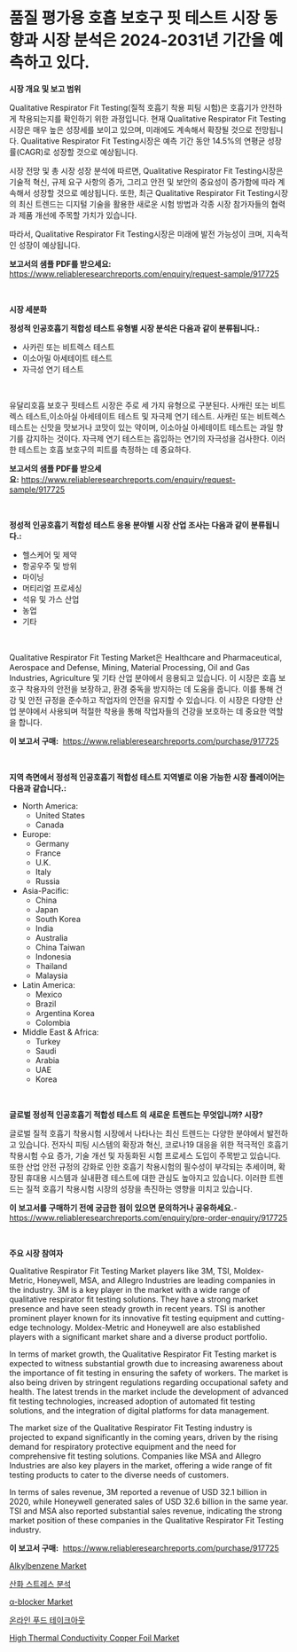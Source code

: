 <p><h1>품질 평가용 호흡 보호구 핏 테스트 시장 동향과 시장 분석은 2024-2031년 기간을 예측하고 있다.</h1></p><p><strong>시장 개요 및 보고 범위</strong></p>
<p><p>Qualitative Respirator Fit Testing(질적 호흡기 착용 피팅 시험)은 호흡기가 안전하게 착용되는지를 확인하기 위한 과정입니다. 현재 Qualitative Respirator Fit Testing시장은 매우 높은 성장세를 보이고 있으며, 미래에도 계속해서 확장될 것으로 전망됩니다. Qualitative Respirator Fit Testing시장은 예측 기간 동안 14.5%의 연평균 성장률(CAGR)로 성장할 것으로 예상됩니다.</p><p>시장 전망 및 총 시장 성장 분석에 따르면, Qualitative Respirator Fit Testing시장은 기술적 혁신, 규제 요구 사항의 증가, 그리고 안전 및 보안의 중요성이 증가함에 따라 계속해서 성장할 것으로 예상됩니다. 또한, 최근 Qualitative Respirator Fit Testing시장의 최신 트렌드는 디지털 기술을 활용한 새로운 시험 방법과 각종 시장 참가자들의 협력과 제품 개선에 주목할 가치가 있습니다.</p><p>따라서, Qualitative Respirator Fit Testing시장은 미래에 발전 가능성이 크며, 지속적인 성장이 예상됩니다.</p></p>
<p><strong>보고서의 샘플 PDF를 받으세요:</strong> <a href="https://www.reliableresearchreports.com/enquiry/request-sample/917725">https://www.reliableresearchreports.com/enquiry/request-sample/917725</a></p>
<p>&nbsp;</p>
<p><strong>시장 세분화</strong></p>
<p><strong>정성적 인공호흡기 적합성 테스트 유형별 시장 분석은 다음과 같이 분류됩니다.:</strong></p>
<p><ul><li>사카린 또는 비트렉스 테스트</li><li>이소아밀 아세테이트 테스트</li><li>자극성 연기 테스트</li></ul></p>
<p>&nbsp;</p>
<p><p>유달리호흡 보호구 핏테스트 시장은 주로 세 가지 유형으로 구분된다. 사캐린 또는 비트렉스 테스트,이소아실 아세테이트 테스트 및 자극제 연기 테스트. 사캐린 또는 비트렉스 테스트는 신맛을 맛보거나 코맛이 있는 약이며, 이소아실 아세테이트 테스트는 과일 향기를 감지하는 것이다. 자극제 연기 테스트는 흡입하는 연기의 자극성을 검사한다. 이러한 테스트는 호흡 보호구의 피트를 측정하는 데 중요하다.</p></p>
<p><strong>보고서의 샘플 PDF를 받으세요:</strong>&nbsp;<a href="https://www.reliableresearchreports.com/enquiry/request-sample/917725">https://www.reliableresearchreports.com/enquiry/request-sample/917725</a></p>
<p>&nbsp;</p>
<p><strong> 정성적 인공호흡기 적합성 테스트 응용 분야별 시장 산업 조사는 다음과 같이 분류됩니다.:</strong></p>
<p><ul><li>헬스케어 및 제약</li><li>항공우주 및 방위</li><li>마이닝</li><li>머티리얼 프로세싱</li><li>석유 및 가스 산업</li><li>농업</li><li>기타</li></ul></p>
<p>&nbsp;</p>
<p><p>Qualitative Respirator Fit Testing Market은 Healthcare and Pharmaceutical, Aerospace and Defense, Mining, Material Processing, Oil and Gas Industries, Agriculture 및 기타 산업 분야에서 응용되고 있습니다. 이 시장은 호흡 보호구 착용자의 안전을 보장하고, 환경 중독을 방지하는 데 도움을 줍니다. 이를 통해 건강 및 안전 규정을 준수하고 작업자의 안전을 유지할 수 있습니다. 이 시장은 다양한 산업 분야에서 사용되며 적절한 착용을 통해 작업자들의 건강을 보호하는 데 중요한 역할을 합니다.</p></p>
<p><strong>이 보고서 구매:</strong>&nbsp; <a href="https://www.reliableresearchreports.com/purchase/917725">https://www.reliableresearchreports.com/purchase/917725</a></p>
<p>&nbsp;</p>
<p><strong>지역 측면에서 정성적 인공호흡기 적합성 테스트 지역별로 이용 가능한 시장 플레이어는 다음과 같습니다.:</strong></p>
<p><ul>
    <li>
        North America:
        <ul>
            <li>United States</li>
            <li>Canada</li>
        </ul>
    </li>
    <li>
        Europe:
        <ul>
            <li>Germany</li>
            <li>France</li>
            <li>U.K.</li>
            <li>Italy</li>
            <li>Russia</li>
        </ul>
    </li>
    <li>
        Asia-Pacific:
        <ul>
            <li>China</li>
            <li>Japan</li>
            <li>South Korea</li>
            <li>India</li>
            <li>Australia</li>
            <li>China Taiwan</li>
            <li>Indonesia</li>
            <li>Thailand</li>
            <li>Malaysia</li>
        </ul>
    </li>
    <li>
        Latin America:
        <ul>
            <li>Mexico</li>
            <li>Brazil</li>
            <li>Argentina Korea</li>
            <li>Colombia</li>
        </ul>
    </li>
    <li>
        Middle East & Africa:
        <ul>
            <li>Turkey</li>
            <li>Saudi</li>
            <li>Arabia</li>
            <li>UAE</li>
            <li>Korea</li>
        </ul>
    </li>
    </ul></p>
<p>&nbsp;</p>
<p><strong>글로벌 정성적 인공호흡기 적합성 테스트 의 새로운 트렌드는 무엇입니까? 시장?</strong></p>
<p><p>글로벌 질적 호흡기 착용시험 시장에서 나타나는 최신 트렌드는 다양한 분야에서 발전하고 있습니다. 전자식 피팅 시스템의 확장과 혁신, 코로나19 대응을 위한 적극적인 호흡기 착용시험 수요 증가, 기술 개선 및 자동화된 시험 프로세스 도입이 주목받고 있습니다. 또한 산업 안전 규정의 강화로 인한 호흡기 착용시험의 필수성이 부각되는 추세이며, 확장된 휴대용 시스템과 실내환경 테스트에 대한 관심도 높아지고 있습니다. 이러한 트렌드는 질적 호흡기 착용시험 시장의 성장을 촉진하는 영향을 미치고 있습니다.</p></p>
<p><strong>이 보고서를 구매하기 전에 궁금한 점이 있으면 문의하거나 공유하세요.</strong>- <a href="https://www.reliableresearchreports.com/enquiry/pre-order-enquiry/917725">https://www.reliableresearchreports.com/enquiry/pre-order-enquiry/917725</a></p>
<p>&nbsp;</p>
<p><strong>주요 시장 참여자</strong></p>
<p><p>Qualitative Respirator Fit Testing Market players like 3M, TSI, Moldex-Metric, Honeywell, MSA, and Allegro Industries are leading companies in the industry. 3M is a key player in the market with a wide range of qualitative respirator fit testing solutions. They have a strong market presence and have seen steady growth in recent years. TSI is another prominent player known for its innovative fit testing equipment and cutting-edge technology. Moldex-Metric and Honeywell are also established players with a significant market share and a diverse product portfolio.</p><p>In terms of market growth, the Qualitative Respirator Fit Testing market is expected to witness substantial growth due to increasing awareness about the importance of fit testing in ensuring the safety of workers. The market is also being driven by stringent regulations regarding occupational safety and health. The latest trends in the market include the development of advanced fit testing technologies, increased adoption of automated fit testing solutions, and the integration of digital platforms for data management.</p><p>The market size of the Qualitative Respirator Fit Testing industry is projected to expand significantly in the coming years, driven by the rising demand for respiratory protective equipment and the need for comprehensive fit testing solutions. Companies like MSA and Allegro Industries are also key players in the market, offering a wide range of fit testing products to cater to the diverse needs of customers.</p><p>In terms of sales revenue, 3M reported a revenue of USD 32.1 billion in 2020, while Honeywell generated sales of USD 32.6 billion in the same year. TSI and MSA also reported substantial sales revenue, indicating the strong market position of these companies in the Qualitative Respirator Fit Testing industry.</p></p>
<p><strong>이 보고서 구매:</strong>&nbsp;&nbsp;<a href="https://www.reliableresearchreports.com/purchase/917725">https://www.reliableresearchreports.com/purchase/917725</a></p>
<p><p><a href="https://view.publitas.com/reportprime-1/alkylbenzene-market-size-market-share-and-global-market-analysis-report-2024-2031/">Alkylbenzene Market</a></p><p><a href="https://medium.com/@frankpeters35/%EC%82%B0%ED%99%94-%EC%8A%A4%ED%8A%B8%EB%A0%88%EC%8A%A4-%EB%B6%84%EC%84%9D-%EC%8B%9C%EC%9E%A5-%EC%A0%84%EB%A7%9D-%EC%82%B0%EC%97%85-%EA%B0%9C%EC%9A%94-%EB%B0%8F-%EC%98%88%EC%B8%A1-2024%EB%85%84%EB%B6%80%ED%84%B0-2031%EB%85%84-1e27a14f9cd0">산화 스트레스 분석</a></p><p><a href="https://summer-dogwood-3e9.notion.site/blocker-Market-A-Comprehensive-Report-of-its-Market-Share-Growth-Trends-2024-2031-e5d70ae0869e45e8b772b537df622f9a">α-blocker Market</a></p><p><a href="https://medium.com/@frankpeters35/%EC%98%A8%EB%9D%BC%EC%9D%B8-%EC%9D%8C%EC%8B%9D-%ED%8F%AC%EC%9E%A5-%EC%8B%9C%EC%9E%A5-%EA%B7%9C%EB%AA%A8-%EB%B0%8F-%EC%8B%9C%EC%9E%A5-%ED%8A%B8%EB%A0%8C%EB%93%9C-2024%EB%85%84%EB%B6%80%ED%84%B0-2031%EB%85%84%EA%B9%8C%EC%A7%80%EC%9D%98-%EC%99%84%EB%B2%BD%ED%95%9C-%EC%82%B0%EC%97%85-%EA%B0%9C%EC%9A%94-c101bf4ffd9c">온라인 푸드 테이크아웃</a></p><p><a href="https://github.com/jhcraigie/Market-Research-Report-List-2/blob/main/high-thermal-conductivity-copper-foil-market.md">High Thermal Conductivity Copper Foil Market</a></p></p>
